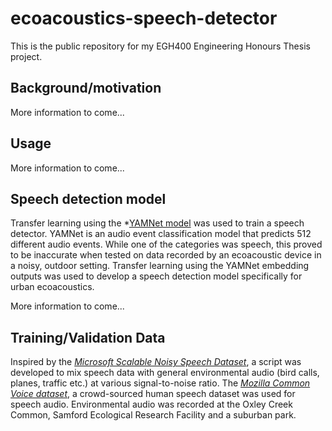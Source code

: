 # ecoacoustics-speech-detector
This is the public repository for my EGH400 Engineering Honours Thesis project. 
## Background/motivation
More information to come... 
## Usage
More information to come... 
## Speech detection model
Transfer learning using the *[YAMNet model](https://tfhub.dev/google/yamnet/1) was used to train a speech detector. YAMNet is an audio event classification model that predicts 512 different audio events. While one of the categories was speech, this proved to be inaccurate when tested on data recorded by an ecoacoustic device in a noisy, outdoor setting. Transfer learning using the YAMNet embedding outputs was used to develop a speech detection model specifically for urban ecoacoustics. 

More information to come... 
## Training/Validation Data
Inspired by the *[Microsoft Scalable Noisy Speech Dataset](https://github.com/microsoft/MS-SNSD)*, a script was developed to mix speech data with general environmental audio (bird calls, planes, traffic etc.) at various signal-to-noise ratio. The *[Mozilla Common Voice dataset](https://commonvoice.mozilla.org/en)*, a crowd-sourced human speech dataset was used for speech audio. Environmental audio was recorded at the Oxley Creek Common, Samford Ecological Research Facility and a suburban park. 